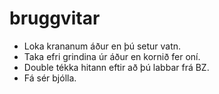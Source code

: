 # bruggvitar

- Loka krananum áður en þú setur vatn.
- Taka efri grindina úr áður en kornið fer oní.
- Double tékka hitann eftir að þú labbar frá BZ.
- Fá sér bjólla.
